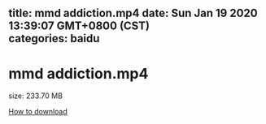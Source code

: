 
title: mmd addiction.mp4
date: Sun Jan 19 2020 13:39:07 GMT+0800 (CST)    
categories: baidu
---

# mmd addiction.mp4
size: 233.70 MB
 
 

[How to download](https://bpcam.bemobtrk.com/go/2ceec3aa-1ca2-46d6-b9ff-aaa5c184517c?jno=4224)